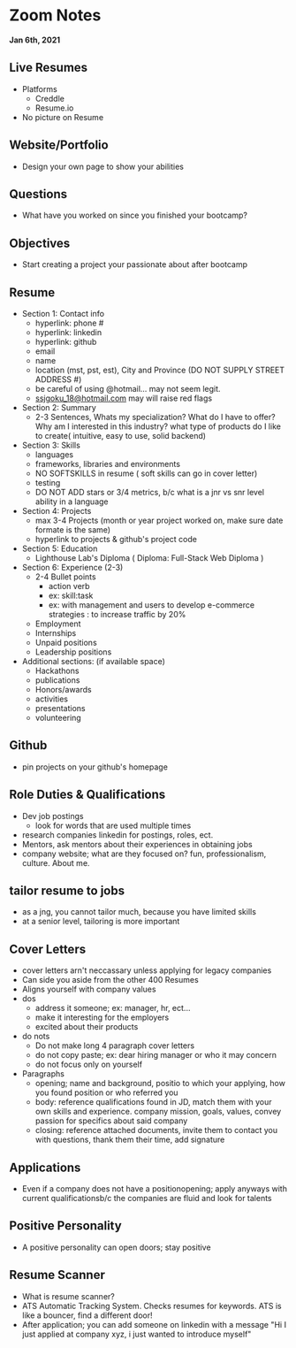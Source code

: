 # Zoom Notes
**Jan 6th, 2021**

## Live Resumes
  * Platforms
    * Creddle
    * Resume.io
  * No picture on Resume
## Website/Portfolio
  * Design your own page to show your abilities

## Questions
  * What have you worked on since you finished your bootcamp?

## Objectives
  * Start creating a project your passionate about after bootcamp

## Resume
  * Section 1: Contact info
    * hyperlink: phone #
    * hyperlink: linkedin
    * hyperlink: github
    * email
    * name
    * location (mst, pst, est), City and Province (DO NOT SUPPLY STREET ADDRESS #)
    * be careful of using @hotmail... may not seem legit.
    * ssjgoku_18@hotmail.com may will raise red flags 
  * Section 2: Summary
    * 2-3 Sentences, Whats my specialization? What do I have to offer? Why am I interested in this industry? what type of products do I like to create( intuitive, easy to use, solid backend)
  * Section 3: Skills
    * languages
    * frameworks, libraries and environments
    * NO SOFTSKILLS in resume ( soft skills can go in cover letter)
    * testing
    * DO NOT ADD stars or 3/4 metrics, b/c what is a jnr vs snr level ability in a language
  * Section 4: Projects
    * max 3-4 Projects (month or year project worked on, make sure date formate is the same)
    * hyperlink to projects & github's project code
  * Section 5: Education
    * Lighthouse Lab's Diploma ( Diploma: Full-Stack Web Diploma )
  * Section 6: Experience (2-3)
    * 2-4 Bullet points
      * action verb
      * ex: skill:task
      * ex: with management and users to develop e-commerce strategies : to increase traffic by 20%
    * Employment
    * Internships
    * Unpaid positions
    * Leadership positions
  * Additional sections: (if available space)
    * Hackathons
    * publications
    * Honors/awards
    * activities
    * presentations
    * volunteering

## Github
* pin projects on your github's homepage

## Role Duties & Qualifications
  * Dev job postings
    * look for words that are used multiple times
  * research companies linkedin for postings, roles, ect.
  * Mentors, ask mentors about their experiences in obtaining jobs
  * company website; what are they focused on? fun, professionalism, culture. About me.

## tailor resume to jobs 
  * as a jng, you cannot tailor much, because you have limited skills
  * at a senior level, tailoring is more important


## Cover Letters
  * cover letters arn't neccassary unless applying for legacy companies
  * Can side you aside from the other 400 Resumes
  * Aligns yourself with company values
  * dos
    * address it someone; ex: manager, hr, ect...
    * make it interesting for the employers
    * excited about their products
  * do nots
    * Do not make long 4 paragraph cover letters
    * do not copy paste; ex: dear hiring manager or who it may concern
    * do not focus only on yourself
  * Paragraphs
    * opening; name and background, positio to which your applying, how you found position or who referred you
    * body: reference qualifications found in JD, match them with your own skills and experience. company mission, goals, values, convey passion for specifics about said company
    * closing: reference attached documents, invite them to contact you with questions, thank them their time, add signature

## Applications

  * Even if a company does not have a positionopening; apply anyways with current qualificationsb/c the companies are fluid and look for talents

## Positive Personality
  * A positive personality can open doors; stay positive

## Resume Scanner
  * What is resume scanner?
  * ATS Automatic Tracking System. Checks resumes for keywords. ATS is like a bouncer, find a different door!
  * After application; you can add someone on linkedin with a message "Hi I just applied at company xyz, i just wanted to introduce myself"